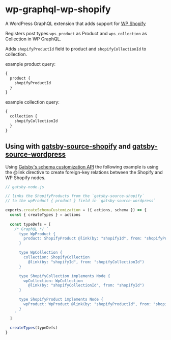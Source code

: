 # wp-graphql-wp-shopify
A WordPress GraphQL extension that adds support for [WP Shopify](https://wordpress.org/plugins/wpshopify/)

Registers post types `wps_product` as Product and `wps_collection` as Collection in WP GraphQL.

Adds `shopifyProductId` field to product and `shopifyCollectionId` to collection.

example product query:

```javascript
{
  product {
    shopifyProductId
  }
}
```
example collection query:
```javascript
{
  collection {
    shopifyCollectionId
  }
}
```


## Using with [gatsby-source-shopify](https://github.com/gatsbyjs/gatsby-source-shopify) and [gatsby-source-wordpress](https://www.gatsbyjs.com/plugins/gatsby-source-wordpress/)

Using [Gatsby's schema customization API](https://www.gatsbyjs.com/docs/reference/graphql-data-layer/schema-customization/) the following example is using the @link directive to create foreign-key relations between the Shopify and WP Shopify nodes.



```javascript
// gatsby-node.js

// links the ShopifyProducts from the `gatsby-source-shopify`
// to the wpProduct { product } field in `gatsby-source-wordpress`

exports.createSchemaCustomization = ({ actions, schema }) => {
  const { createTypes } = actions
  
  const typeDefs = [
    /* GraphQL */ `
      type WpProduct {
        product: ShopifyProduct @link(by: "shopifyId", from: "shopifyProductId")
      }

      type WpCollection {
        collection: ShopifyCollection
          @link(by: "shopifyId", from: "shopifyCollectionId")
      }

      type ShopifyCollection implements Node {
        wpCollection: WpCollection
          @link(by: "shopifyCollectionId", from: "shopifyId")
      }

      type ShopifyProduct implements Node {
        wpProduct: WpProduct @link(by: "shopifyProductId", from: "shopifyId") # back-link to the WpProduct from the ShopifyProduct
      }
    `
  ]
  
  createTypes(typeDefs)
}
```

